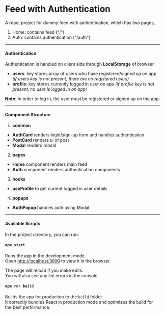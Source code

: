 # Feed with Authentication

A react project for dummy feed with authentication, which has two pages,
1. Home: contains feed ("/")
2. Auth: contains authentication ("/auth")

------------

#### Authentication
Authentication is handled on client side through **LocalStorage** of browser
- **users**: key stores array of users who have registered/signed up on app
  *(if users key is not present, there are no registered users)*
- **profile**: key stores currently logged in user on app
  *(if profile  key is not present, no user is logged in on app)*

**Note**: In order to log in, the user must be registered or signed up on the app.

------------

#### Component Structure
1.  **common**
- **AuthCard** renders login/sign-up form and handles authentication
- **PostCard** renders ui of post
- **Modal** renders modal

2.  **pages**
- **Home** component renders main feed
- **Auth** component renders authentication components

3. **hooks**
- **useProfile** to get current logged in user details

4. **popups**
- **AuthPopup** handles auth using Modal

------------

#### Available Scripts

In the project directory, you can run:

#### `npm start`

Runs the app in the development mode.\
Open [http://localhost:3000](http://localhost:3000) to view it in the browser.

The page will reload if you make edits.\
You will also see any lint errors in the console.

#### `npm run build`

Builds the app for production to the `build` folder.\
It correctly bundles React in production mode and optimizes the build for the best performance.

